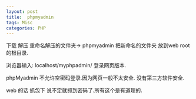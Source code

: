 ```yaml
---
layout: post
title:  phpmyadmin
tags: Misc
categories: PHP
---
```



下载 解压 
重命名解压的文件夹→ phpmyadmin
把新命名的文件夹 放到web root的根目录.

浏览器输入: localhost/myphpadmin/
登录网页版本.

phpMyadmin 不允许空密码登录.因为网页一般不太安全.
没有第三方软件安全.

web 的话 抓包下 说不定就抓到密码了.所有这个是有道理的.

